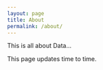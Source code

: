 ```yaml
---
layout: page
title: About
permalink: /about/
---
```


This is all about Data...

This page updates time to time.
